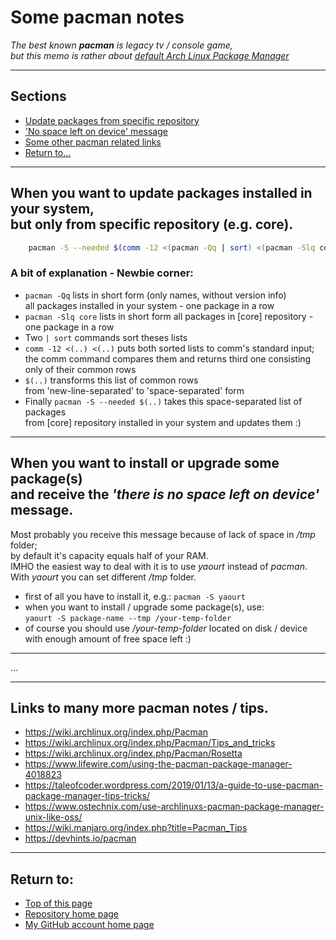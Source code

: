 # <a name="pgtop">Some pacman notes</a>

_The best known **pacman** is legacy tv / console game,_<br>
_but this memo is rather about [default Arch Linux Package Manager](https://wiki.archlinux.org/index.php/pacman)_

---

## Sections

- [Update packages from specific repository](#specificrepoupdate)
- ['No space left on device' message](#nospaceleftmsg)
- [Some other pacman related links](#otherlinks)
- [Return to...](#returnto)

---

## <a name="specificrepoupdate"></a>When you want to update packages installed in your system,<br>but only from specific repository (e.g. core).</a>

```bash
    pacman -S --needed $(comm -12 <(pacman -Qq | sort) <(pacman -Slq core | sort))
```

### A bit of explanation - Newbie corner:

- `pacman -Qq` lists in short form (only names, without version info)<br>all packages installed in your system - one package in a row
- `pacman -Slq core` lists in short form all packages in [core] repository - one package in a row
- Two `| sort` commands sort theses lists
- `comm -12 <(..) <(..)` puts both sorted lists to comm's standard input; <br>the comm command compares them and returns third one consisting only of their common rows
- `$(..)` transforms this list of common rows <br>from 'new-line-separated' to 'space-separated' form
- Finally `pacman -S --needed $(..)` takes this space-separated list of packages <br>from [core] repository installed in your system and updates them :)

---

## <a name="nospaceleftmsg">When you want to install or upgrade some package(s)<br>and receive the _'there is no space left on device'_ message.</a>

Most probably you receive this message because of lack of space in _/tmp_ folder;<br>
by default it's capacity equals half of your RAM.<br>
IMHO the easiest way to deal with it is to use _yaourt_ instead of _pacman_.<br>
With _yaourt_ you can set different _/tmp_ folder.

- first of all you have to install it, e.g.: `pacman -S yaourt`
- when you want to install / upgrade some package(s), use:<br/> `yaourt -S package-name --tmp /your-temp-folder`
- of course you should use _/your-temp-folder_ located on disk / device<br>
  with enough amount of free space left :)

---

...

---

## <a name="otherlinks">Links to many more pacman notes / tips.</a>

- https://wiki.archlinux.org/index.php/Pacman
- https://wiki.archlinux.org/index.php/Pacman/Tips_and_tricks
- https://wiki.archlinux.org/index.php/Pacman/Rosetta
- https://www.lifewire.com/using-the-pacman-package-manager-4018823
- https://taleofcoder.wordpress.com/2019/01/13/a-guide-to-use-pacman-package-manager-tips-tricks/
- https://www.ostechnix.com/use-archlinuxs-pacman-package-manager-unix-like-oss/
- https://wiki.manjaro.org/index.php?title=Pacman_Tips
- https://devhints.io/pacman

---

## <a name="returnto">Return to:</a>

- [Top of this page](#pgtop)
- [Repository home page](../README.md#pgtop)
- [My GitHub account home page](https://github.com/ktprezes)
